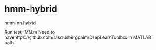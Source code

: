 hmm-hybrid
==========

hmm-nn hybrid


Run testHMM.m
Need to havehttps://github.com/rasmusbergpalm/DeepLearnToolbox in MATLAB path
